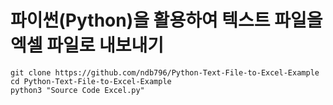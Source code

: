 # 파이썬(Python)을 활용하여 텍스트 파일을 엑셀 파일로 내보내기
```
git clone https://github.com/ndb796/Python-Text-File-to-Excel-Example
cd Python-Text-File-to-Excel-Example
python3 "Source Code Excel.py"
```
